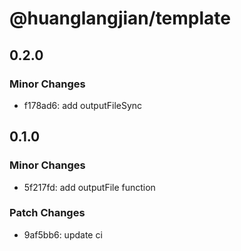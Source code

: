 # @huanglangjian/template

## 0.2.0

### Minor Changes

- f178ad6: add outputFileSync

## 0.1.0

### Minor Changes

- 5f217fd: add outputFile function

### Patch Changes

- 9af5bb6: update ci
